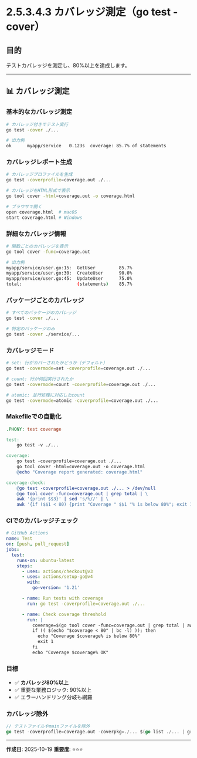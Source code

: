 # 2.5.3.4.3 カバレッジ測定（go test -cover）

## 目的

テストカバレッジを測定し、80%以上を達成します。

---

## 📊 カバレッジ測定

### 基本的なカバレッジ測定

```bash
# カバレッジ付きでテスト実行
go test -cover ./...

# 出力例
ok      myapp/service   0.123s  coverage: 85.7% of statements
```

### カバレッジレポート生成

```bash
# カバレッジプロファイルを生成
go test -coverprofile=coverage.out ./...

# カバレッジをHTML形式で表示
go tool cover -html=coverage.out -o coverage.html

# ブラウザで開く
open coverage.html  # macOS
start coverage.html # Windows
```

### 詳細なカバレッジ情報

```bash
# 関数ごとのカバレッジを表示
go tool cover -func=coverage.out

# 出力例
myapp/service/user.go:15:  GetUser         85.7%
myapp/service/user.go:30:  CreateUser      90.0%
myapp/service/user.go:45:  UpdateUser      75.0%
total:                     (statements)    85.7%
```

### パッケージごとのカバレッジ

```bash
# すべてのパッケージのカバレッジ
go test -cover ./...

# 特定のパッケージのみ
go test -cover ./service/...
```

### カバレッジモード

```bash
# set: 行がカバーされたかどうか（デフォルト）
go test -covermode=set -coverprofile=coverage.out ./...

# count: 行が何回実行されたか
go test -covermode=count -coverprofile=coverage.out ./...

# atomic: 並行処理に対応したcount
go test -covermode=atomic -coverprofile=coverage.out ./...
```

### Makefileでの自動化

```makefile
.PHONY: test coverage

test:
	go test -v ./...

coverage:
	go test -coverprofile=coverage.out ./...
	go tool cover -html=coverage.out -o coverage.html
	@echo "Coverage report generated: coverage.html"

coverage-check:
	@go test -coverprofile=coverage.out ./... > /dev/null
	@go tool cover -func=coverage.out | grep total | \
	awk '{print $$3}' | sed 's/%//' | \
	awk '{if ($$1 < 80) {print "Coverage " $$1 "% is below 80%"; exit 1} else {print "Coverage " $$1 "% OK"}}'
```

### CIでのカバレッジチェック

```yaml
# GitHub Actions
name: Test
on: [push, pull_request]
jobs:
  test:
    runs-on: ubuntu-latest
    steps:
      - uses: actions/checkout@v3
      - uses: actions/setup-go@v4
        with:
          go-version: '1.21'

      - name: Run tests with coverage
        run: go test -coverprofile=coverage.out ./...

      - name: Check coverage threshold
        run: |
          coverage=$(go tool cover -func=coverage.out | grep total | awk '{print $3}' | sed 's/%//')
          if (( $(echo "$coverage < 80" | bc -l) )); then
            echo "Coverage $coverage% is below 80%"
            exit 1
          fi
          echo "Coverage $coverage% OK"
```

### 目標

- ✅ **カバレッジ80%以上**
- ✅ 重要な業務ロジック: 90%以上
- ✅ エラーハンドリング分岐も網羅

### カバレッジ除外

```go
// テストファイルやmainファイルを除外
go test -coverprofile=coverage.out -coverpkg=./... $(go list ./... | grep -v /mocks | grep -v /cmd)
```

---

**作成日**: 2025-10-19
**重要度**: ⭐⭐⭐
